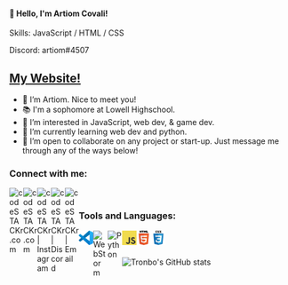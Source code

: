 #### 👋 Hello, I'm Artiom Covali!

Skills: JavaScript / HTML / CSS

Discord: artiom#4507

## [My Website!]

- 👋 I’m Artiom. Nice to meet you!
- 📚 I'm a sophomore at Lowell Highschool.
- 👀 I’m interested in JavaScript, web dev, & game dev. 
- 🌱 I’m currently learning web dev and python.
- 💞️ I’m open to collaborate on any project or start-up. Just message me through any of the ways below!

### Connect with me:

[<img align="left" alt="codeSTACKr.com" width="25px" src="https://www.freepnglogos.com/uploads/logo-website-png/logo-website-website-icon-with-png-and-vector-format-for-unlimited-22.png" />][website]
[<img align="left" alt="codeSTACKr.com" width="25px" src="https://www.freepnglogos.com/uploads/twitter-logo-png/twitter-logo-vector-png-clipart-1.png" />][twitter]
[<img align="left" alt="codeSTACKr | Instagram" width="25px" src="https://cdn-icons-png.flaticon.com/512/174/174855.png" />][instagram]
[<img align="left" alt="codeSTACKr | Discord" width="25px" src="https://www.freepnglogos.com/uploads/discord-logo-png/concours-discord-cartes-voeux-fortnite-france-6.png" />][discord]
[<img align="left" alt="codeSTACKr | Email" width="25px" src="https://cdn.icon-icons.com/icons2/2631/PNG/512/gmail_new_logo_icon_159149.png" />][email]


<br />

### Tools and Languages:

<img align="left" alt="Visual Studio Code" width="26px" src="https://raw.githubusercontent.com/github/explore/80688e429a7d4ef2fca1e82350fe8e3517d3494d/topics/visual-studio-code/visual-studio-code.png" />
<img align="left" alt="WebStorm" width="26px" src="https://upload.wikimedia.org/wikipedia/commons/thumb/7/71/WebStorm_Icon.png/1024px-WebStorm_Icon.png" />
<img align="left" alt="Python" width="26px" src="https://brandslogos.com/wp-content/uploads/images/large/python-logo.png" />
<img align="left" alt="JavaScript" width="26px" src="https://raw.githubusercontent.com/github/explore/80688e429a7d4ef2fca1e82350fe8e3517d3494d/topics/javascript/javascript.png" />
<img align="left" alt="HTML5" width="26px" src="https://raw.githubusercontent.com/github/explore/80688e429a7d4ef2fca1e82350fe8e3517d3494d/topics/html/html.png" />
<img align="left" alt="CSS3" width="26px" src="https://raw.githubusercontent.com/github/explore/80688e429a7d4ef2fca1e82350fe8e3517d3494d/topics/css/css.png" />

<br />
<br />

[website]: https://www.artiomcovali.xyz/
[twitter]: https://twitter.com/ShadowTG101
[instagram]: https://www.instagram.com/lil.russian/
[discord]: https://mail.google.com/mail/u/1?ui=2&ik=4108b7897a&attid=0.1&permmsgid=msg-a:r-6191478425172134723&th=17d010a25d0ee364&view=fimg&fur=ip&sz=s0-l75-ft&attbid=ANGjdJ-o6-ANdtRsBVDNNp3SUpzR30hd5jRjJdd66j_TnwIbw3G_qcx-3clw8Hv4OaKfuVyXFAwTl5_g_zB740nvLUYsJPIJVLCBGX-0cywevA5CBOKBZBmChi7IyhM&disp=emb&realattid=17d010a149590e1e2381
[email]: mailto:artiomcovali2006@gmail.com
[My Website!]: https://www.artiomcovali.xyz/

![Tronbo's GitHub stats](https://github-readme-stats.vercel.app/api?username=lilrussian&show_icons=true&theme=radical)
